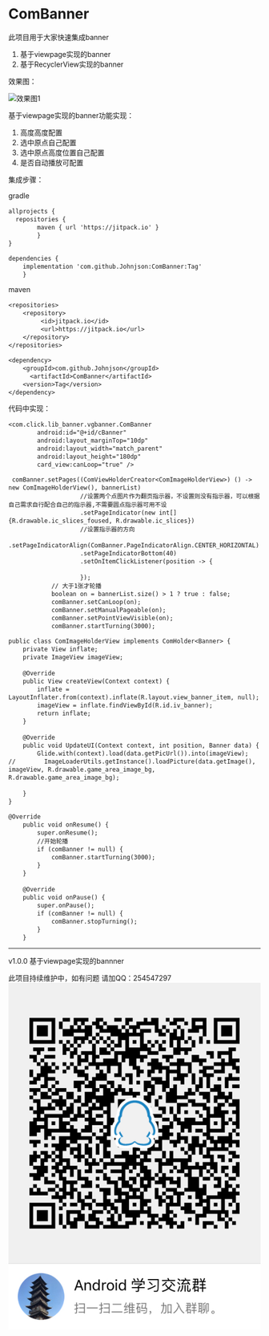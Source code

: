 # ComBanner
此项目用于大家快速集成banner

1. 基于viewpage实现的banner
2. 基于RecyclerView实现的banner

效果图：

![效果图1](img/device-2019-08-14-160826.gif)

基于viewpage实现的banner功能实现：

1. 高度高度配置
2. 选中原点自己配置
3. 选中原点高度位置自己配置
4. 是否自动播放可配置



集成步骤：

gradle

```
allprojects {
  repositories {
	    maven { url 'https://jitpack.io' }
		}
}

```

```
dependencies {
	implementation 'com.github.Johnjson:ComBanner:Tag'
	}

```

maven

```
<repositories>
	<repository>
		 <id>jitpack.io</id>
		 <url>https://jitpack.io</url>
	</repository>
</repositories>

```

```
<dependency>
	<groupId>com.github.Johnjson</groupId>
	  <artifactId>ComBanner</artifactId>
	<version>Tag</version>
</dependency>

```

代码中实现：

```
<com.click.lib_banner.vgbanner.ComBanner
        android:id="@+id/cBanner"
        android:layout_marginTop="10dp"
        android:layout_width="match_parent"
        android:layout_height="180dp"
        card_view:canLoop="true" />
```

```
 comBanner.setPages((ComViewHolderCreator<ComImageHolderView>) () -> new ComImageHolderView(), bannerList)
                    //设置两个点图片作为翻页指示器，不设置则没有指示器，可以根据自己需求自行配合自己的指示器,不需要圆点指示器可用不设
                    .setPageIndicator(new int[]{R.drawable.ic_slices_foused, R.drawable.ic_slices})
                    //设置指示器的方向
                    .setPageIndicatorAlign(ComBanner.PageIndicatorAlign.CENTER_HORIZONTAL)
                    .setPageIndicatorBottom(40)
                    .setOnItemClickListener(position -> {

                    });
            // 大于1张才轮播
            boolean on = bannerList.size() > 1 ? true : false;
            comBanner.setCanLoop(on);
            comBanner.setManualPageable(on);
            comBanner.setPointViewVisible(on);
            comBanner.startTurning(3000);

```

```
public class ComImageHolderView implements ComHolder<Banner> {
    private View inflate;
    private ImageView imageView;

    @Override
    public View createView(Context context) {
        inflate = LayoutInflater.from(context).inflate(R.layout.view_banner_item, null);
        imageView = inflate.findViewById(R.id.iv_banner);
        return inflate;
    }

    @Override
    public void UpdateUI(Context context, int position, Banner data) {
        Glide.with(context).load(data.getPicUrl()).into(imageView);
//        ImageLoaderUtils.getInstance().loadPicture(data.getImage(), imageView, R.drawable.game_area_image_bg, R.drawable.game_area_image_bg);

    }
}

```

```
@Override
    public void onResume() {
        super.onResume();
        //开始轮播
        if (comBanner != null) {
            comBanner.startTurning(3000);
        }
    }

    @Override
    public void onPause() {
        super.onPause();
        if (comBanner != null) {
            comBanner.stopTurning();
        }
    }

```

*****************************************************************************
v1.0.0
基于viewpage实现的bannner

此项目持续维护中，如有问题 请加QQ：254547297
![效果图1](img/C80925D365ADDABBC60EF71DE1C5B152.jpg)




